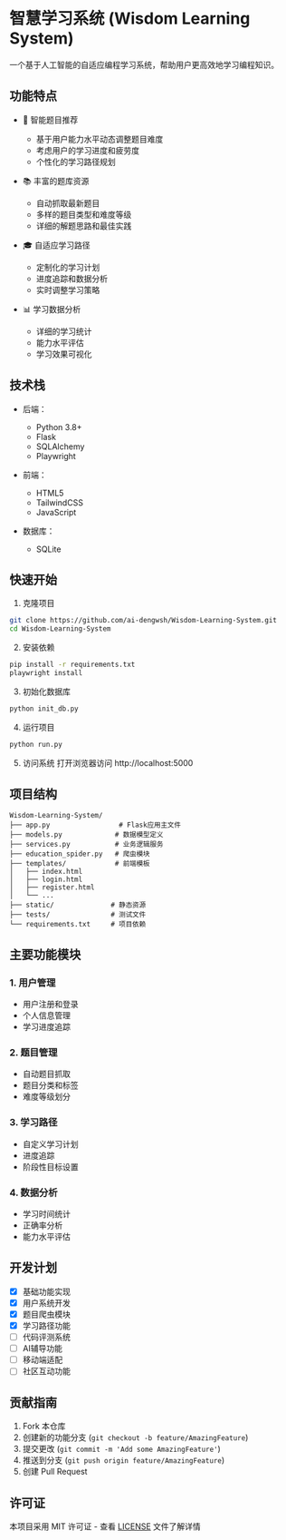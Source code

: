 # 智慧学习系统 (Wisdom Learning System)

一个基于人工智能的自适应编程学习系统，帮助用户更高效地学习编程知识。

## 功能特点

- 🎯 智能题目推荐
  - 基于用户能力水平动态调整题目难度
  - 考虑用户的学习进度和疲劳度
  - 个性化的学习路径规划

- 📚 丰富的题库资源
  - 自动抓取最新题目
  - 多样的题目类型和难度等级
  - 详细的解题思路和最佳实践

- 🎓 自适应学习路径
  - 定制化的学习计划
  - 进度追踪和数据分析
  - 实时调整学习策略

- 📊 学习数据分析
  - 详细的学习统计
  - 能力水平评估
  - 学习效果可视化

## 技术栈

- 后端：
  - Python 3.8+
  - Flask
  - SQLAlchemy
  - Playwright

- 前端：
  - HTML5
  - TailwindCSS
  - JavaScript

- 数据库：
  - SQLite

## 快速开始

1. 克隆项目
```bash
git clone https://github.com/ai-dengwsh/Wisdom-Learning-System.git
cd Wisdom-Learning-System
```

2. 安装依赖
```bash
pip install -r requirements.txt
playwright install
```

3. 初始化数据库
```bash
python init_db.py
```

4. 运行项目
```bash
python run.py
```

5. 访问系统
打开浏览器访问 http://localhost:5000

## 项目结构

```
Wisdom-Learning-System/
├── app.py                 # Flask应用主文件
├── models.py             # 数据模型定义
├── services.py           # 业务逻辑服务
├── education_spider.py   # 爬虫模块
├── templates/            # 前端模板
│   ├── index.html
│   ├── login.html
│   ├── register.html
│   └── ...
├── static/              # 静态资源
├── tests/               # 测试文件
└── requirements.txt     # 项目依赖
```

## 主要功能模块

### 1. 用户管理
- 用户注册和登录
- 个人信息管理
- 学习进度追踪

### 2. 题目管理
- 自动题目抓取
- 题目分类和标签
- 难度等级划分

### 3. 学习路径
- 自定义学习计划
- 进度追踪
- 阶段性目标设置

### 4. 数据分析
- 学习时间统计
- 正确率分析
- 能力水平评估

## 开发计划

- [x] 基础功能实现
- [x] 用户系统开发
- [x] 题目爬虫模块
- [x] 学习路径功能
- [ ] 代码评测系统
- [ ] AI辅导功能
- [ ] 移动端适配
- [ ] 社区互动功能

## 贡献指南

1. Fork 本仓库
2. 创建新的功能分支 (`git checkout -b feature/AmazingFeature`)
3. 提交更改 (`git commit -m 'Add some AmazingFeature'`)
4. 推送到分支 (`git push origin feature/AmazingFeature`)
5. 创建 Pull Request

## 许可证

本项目采用 MIT 许可证 - 查看 [LICENSE](LICENSE) 文件了解详情 
